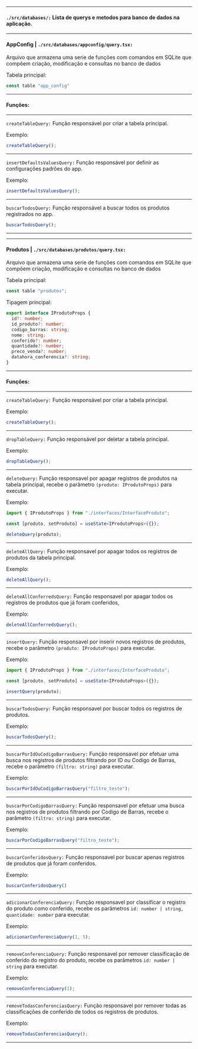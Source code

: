 ---------------------------------------------------------------------------------------------------------------------------------------------------------------------

#### ```./src/databases/:``` Lista de querys e metodos para banco de dados na aplicação.

---------------------------------------------------------------------------------------------------------------------------------------------------------------------

#### AppConfig | ```./src/databases/appconfig/query.tsx:```

Arquivo que armazena uma serie de funções com comandos em SQLite que compôem criação, modificação e consultas no banco de dados

Tabela principal:
```TypeScript
const table "app_config"
```

---------------------------------------------------------------------------------------------------------------------------------------------------------------------

#### Funções:

---------------------------------------------------------------------------------------------------------------------------------------------------------------------

```createTableQuery:``` Função responsável por criar a tabela principal.

Exemplo:
```TypeScript
createTableQuery();
```

---------------------------------------------------------------------------------------------------------------------------------------------------------------------

```insertDefaultsValuesQuery:``` Função responsável por definir as configurações padrões do app.

Exemplo:
```TypeScript
insertDefaultsValuesQuery();
```

---------------------------------------------------------------------------------------------------------------------------------------------------------------------

```buscarTodosQuery:``` Função responsável a buscar todos os produtos registrados no app.
```TypeScript
buscarTodosQuery();
```

---------------------------------------------------------------------------------------------------------------------------------------------------------------------
---------------------------------------------------------------------------------------------------------------------------------------------------------------------

#### Produtos | ```./src/databases/produtos/query.tsx:```

Arquivo que armazena uma serie de funções com comandos em SQLite que compôem criação, modificação e consultas no banco de dados

Tabela principal:
```TypeScript
const table "produtos";
```

Tipagem principal:
```TypeScript
export interface IProdutoProps {
  id?: number;
  id_produto?: number;
  codigo_barras: string;
  nome: string;
  conferido?: number;
  quantidade?: number;
  preco_venda?: number;
  datahora_conferencia?: string;
}
```

---------------------------------------------------------------------------------------------------------------------------------------------------------------------

#### Funções:

---------------------------------------------------------------------------------------------------------------------------------------------------------------------

```createTableQuery:``` Função responsável por criar a tabela principal.

Exemplo:
```TypeScript
createTableQuery();
```
---------------------------------------------------------------------------------------------------------------------------------------------------------------------

```dropTableQuery:``` Função responsável por deletar a tabela principal.

Exemplo:
```TypeScript
dropTableQuery();
```
---------------------------------------------------------------------------------------------------------------------------------------------------------------------

```deleteQuery:``` Função responsavel por apagar registros de produtos na tabela principal, recebe o parâmetro ```(produto: IProdutoProps)``` para executar.

Exemplo:
```TypeScript
import { IProdutoProps } from "./interfaces/InterfaceProduto";

const [produto, setProduto] = useState<IProdutoProps>({});

deleteQuery(produto);
```

---------------------------------------------------------------------------------------------------------------------------------------------------------------------

```deleteAllQuery:``` Função responsavel por apagar todos os registros de produtos da tabela principal.

Exemplo:
```TypeScript
deleteAllQuery();
```

---------------------------------------------------------------------------------------------------------------------------------------------------------------------

```deleteAllConferredsQuery:``` Função responsavel por apagar todos os registros de produtos que já foram conferidos,

Exemplo:
```TypeScript
deleteAllConferredsQuery();
```

---------------------------------------------------------------------------------------------------------------------------------------------------------------------

```insertQuery:``` Função responsavel por inserir novos registros de produtos, recebe o parâmetro ```(produto: IProdutoProps)``` para executar.

Exemplo:
```TypeScript
import { IProdutoProps } from "./interfaces/InterfaceProduto";

const [produto, setProduto] = useState<IProdutoProps>({});

insertQuery(produto);
```

---------------------------------------------------------------------------------------------------------------------------------------------------------------------

```buscarTodosQuery:```  Função responsavel por buscar todos os registros de produtos.

Exemplo:
```typeScript
buscarTodosQuery();
```

---------------------------------------------------------------------------------------------------------------------------------------------------------------------

```buscarPorIdOuCodigoBarrasQuery:``` Função responsavel por efetuar uma busca nos registros de produtos filtrando por ID ou Codigo de Barras, recebe o parâmetro ```(filtro: string)``` para executar.

Exemplo:
```typeScript
buscarPorIdOuCodigoBarrasQuery("filtro_teste");
```

---------------------------------------------------------------------------------------------------------------------------------------------------------------------

```buscarPorCodigoBarrasQuery:``` Função responsavel por efetuar uma busca nos registros de produtos filtrando por Codigo de Barras, recebe o parâmetro ```(filtro: string)``` para executar.

Exemplo:
```typeScript
buscarPorCodigoBarrasQuery("filtro_teste");
```

---------------------------------------------------------------------------------------------------------------------------------------------------------------------

```buscarConferidosQuery:``` Função responsavel por buscar apenas registros de produtos que já foram conferidos.

Exemplo:
```TypeScript
buscarConferidosQuery()
```

---------------------------------------------------------------------------------------------------------------------------------------------------------------------

```adicionarConferenciaQuery:``` Função responsavel por classificar o registro do produto como conferido, recebe os parâmetros ```id: number | string, quantidade: number``` para executar.

Exemplo:
```TypeScript
adicionarConferenciaQuery(1, 5);
```

---------------------------------------------------------------------------------------------------------------------------------------------------------------------

```removeConferenciaQuery:``` Função responsavel por remover classificação de conferido do registro do produto, recebe os parâmetros ```id: number | string``` para executar.

Exemplo:
```TypeScript
removeConferenciaQuery(1);
```

---------------------------------------------------------------------------------------------------------------------------------------------------------------------


```removeTodasConferenciasQuery:``` Função responsavel por remover todas as classificações de conferido de todos os registros de produtos.

Exemplo:
```TypeScript
removeTodasConferenciasQuery();
```

---------------------------------------------------------------------------------------------------------------------------------------------------------------------

